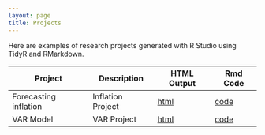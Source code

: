 ```yaml
---
layout: page
title: Projects
---
```


Here are examples of research projects generated with R Studio using TidyR and RMarkdown.

Project | Description | HTML Output | Rmd Code
--- | --- | --- | ---
Forecasting inflation | Inflation Project | [html](https://juliapratt.github.io/Upload_inflation/) | [code](https://github.com/juliapratt/Upload_inflation)
VAR Model | VAR Project | [html](https://juliapratt.github.io/upload_var/) | [code](https://github.com/juliapratt/upload_var)

